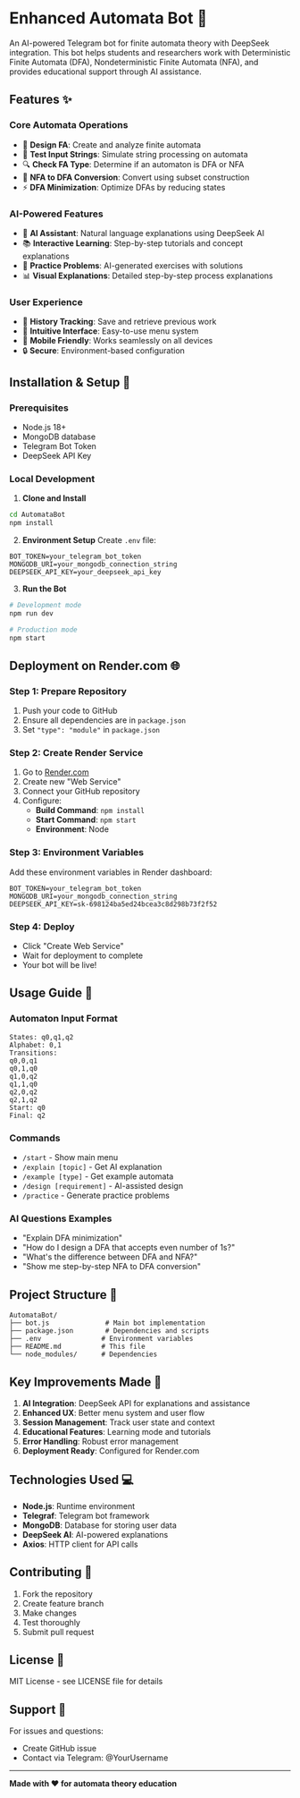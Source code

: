 # Enhanced Automata Bot 🤖

An AI-powered Telegram bot for finite automata theory with DeepSeek integration. This bot helps students and researchers work with Deterministic Finite Automata (DFA), Nondeterministic Finite Automata (NFA), and provides educational support through AI assistance.

## Features ✨

### Core Automata Operations
- 🔧 **Design FA**: Create and analyze finite automata
- 🧪 **Test Input Strings**: Simulate string processing on automata
- 🔍 **Check FA Type**: Determine if an automaton is DFA or NFA
- 🔄 **NFA to DFA Conversion**: Convert using subset construction
- ⚡ **DFA Minimization**: Optimize DFAs by reducing states

### AI-Powered Features
- 🧠 **AI Assistant**: Natural language explanations using DeepSeek AI
- 📚 **Interactive Learning**: Step-by-step tutorials and concept explanations
- 🎯 **Practice Problems**: AI-generated exercises with solutions
- 📊 **Visual Explanations**: Detailed step-by-step process explanations

### User Experience
- 💾 **History Tracking**: Save and retrieve previous work
- 🎨 **Intuitive Interface**: Easy-to-use menu system
- 📱 **Mobile Friendly**: Works seamlessly on all devices
- 🔒 **Secure**: Environment-based configuration

## Installation & Setup 🚀

### Prerequisites
- Node.js 18+ 
- MongoDB database
- Telegram Bot Token
- DeepSeek API Key

### Local Development

1. **Clone and Install**
```bash
cd AutomataBot
npm install
```

2. **Environment Setup**
Create `.env` file:
```env
BOT_TOKEN=your_telegram_bot_token
MONGODB_URI=your_mongodb_connection_string
DEEPSEEK_API_KEY=your_deepseek_api_key
```

3. **Run the Bot**
```bash
# Development mode
npm run dev

# Production mode
npm start
```

## Deployment on Render.com 🌐

### Step 1: Prepare Repository
1. Push your code to GitHub
2. Ensure all dependencies are in `package.json`
3. Set `"type": "module"` in `package.json`

### Step 2: Create Render Service
1. Go to [Render.com](https://render.com)
2. Create new "Web Service"
3. Connect your GitHub repository
4. Configure:
   - **Build Command**: `npm install`
   - **Start Command**: `npm start`
   - **Environment**: Node

### Step 3: Environment Variables
Add these environment variables in Render dashboard:
```
BOT_TOKEN=your_telegram_bot_token
MONGODB_URI=your_mongodb_connection_string
DEEPSEEK_API_KEY=sk-698124ba5ed24bcea3c8d298b73f2f52
```

### Step 4: Deploy
- Click "Create Web Service"
- Wait for deployment to complete
- Your bot will be live!

## Usage Guide 📖

### Automaton Input Format
```
States: q0,q1,q2
Alphabet: 0,1
Transitions:
q0,0,q1
q0,1,q0
q1,0,q2
q1,1,q0
q2,0,q2
q2,1,q2
Start: q0
Final: q2
```

### Commands
- `/start` - Show main menu
- `/explain [topic]` - Get AI explanation
- `/example [type]` - Get example automata
- `/design [requirement]` - AI-assisted design
- `/practice` - Generate practice problems

### AI Questions Examples
- "Explain DFA minimization"
- "How do I design a DFA that accepts even number of 1s?"
- "What's the difference between DFA and NFA?"
- "Show me step-by-step NFA to DFA conversion"

## Project Structure 📁

```
AutomataBot/
├── bot.js              # Main bot implementation
├── package.json        # Dependencies and scripts
├── .env               # Environment variables
├── README.md          # This file
└── node_modules/      # Dependencies
```

## Key Improvements Made 🔧

1. **AI Integration**: DeepSeek API for explanations and assistance
2. **Enhanced UX**: Better menu system and user flow
3. **Session Management**: Track user state and context
4. **Educational Features**: Learning mode and tutorials
5. **Error Handling**: Robust error management
6. **Deployment Ready**: Configured for Render.com

## Technologies Used 💻

- **Node.js**: Runtime environment
- **Telegraf**: Telegram bot framework
- **MongoDB**: Database for storing user data
- **DeepSeek AI**: AI-powered explanations
- **Axios**: HTTP client for API calls

## Contributing 🤝

1. Fork the repository
2. Create feature branch
3. Make changes
4. Test thoroughly
5. Submit pull request

## License 📄

MIT License - see LICENSE file for details

## Support 💬

For issues and questions:
- Create GitHub issue
- Contact via Telegram: @YourUsername

---

**Made with ❤️ for automata theory education**
